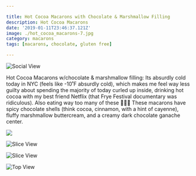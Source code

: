```yaml
---

title: Hot Cocoa Macarons with Chocolate & Marshmallow Filling
description: Hot Cocoa Macarons
date: '2019-01-11T23:46:37.121Z'
image: ./hot_cocoa_macarons-7.jpg
category: macarons
tags: [macarons, chocolate, gluten free]

---
```


![Social View](./hot_cocoa_macarons-7.jpg)

<div class="body-text">

Hot Cocoa Macarons w/chocolate & marshmallow filling: Its absurdly cold today in NYC (feels like -10˚F absurdly cold), which makes me feel way less guilty about spending the majority of today curled up inside, drinking hot cocoa with my best friend Netflix (that Frye Festival documentary was ridiculous). Also eating way too many of these 💁🏼‍♀️ These macarons have spicy chocolate shells (think cocoa, cinnamon, with a hint of cayenne), fluffy marshmallow buttercream, and a creamy dark chocolate ganache center.

</div>

<div class="multi-picture multi-picture--2">

![](./hot_cocoa_macarons-14.jpg)

![Slice View](./hot_cocoa_macarons-11.jpg)

</div>

![Slice View](./hot_cocoa_macarons-2.jpg)

![Top View](./hot_cocoa_macarons-9.jpg)

